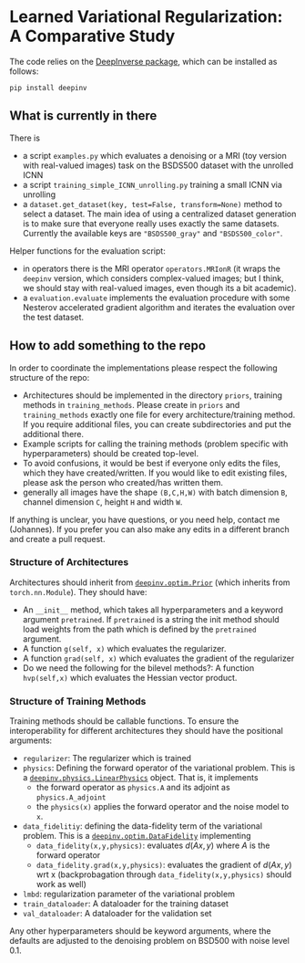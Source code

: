 # Learned Variational Regularization: A Comparative Study 

The code relies on the [DeepInverse package](https://deepinv.github.io), which can be installed as follows:

```
pip install deepinv
```

## What is currently in there

There is

- a script `examples.py` which evaluates a denoising or a MRI (toy version with real-valued images) task on the BSDS500 dataset with the unrolled ICNN
- a script `training_simple_ICNN_unrolling.py` training a small ICNN via unrolling
- a `dataset.get_dataset(key, test=False, transform=None)` method to select a dataset. The main idea of using a centralized dataset generation is to make sure that everyone really uses exactly the same datasets. Currently the available keys are `"BSDS500_gray"` and `"BSDS500_color"`.

Helper functions for the evaluation script:

- in operators there is the MRI operator `operators.MRIonR` (it wraps the `deepinv` version, which considers complex-valued images; but I think, we should stay with real-valued images, even though its a bit academic).
- a `evaluation.evaluate` implements the evaluation procedure with some Nesterov accelerated gradient algorithm and iterates the evaluation over the test dataset.

## How to add something to the repo

In order to coordinate the implementations please respect the following structure of the repo:

- Architectures should be implemented in the directory `priors`, training methods in `training_methods`. Please create in `priors` and `training_methods` exactly one file for every architecture/training method. If you require additional files, you can create subdirectories and put the additional there.
- Example scripts for calling the training methods (problem specific with hyperparameters) should be created top-level.
- To avoid confusions, it would be best if everyone only edits the files, which they have created/written. If you would like to edit existing files, please ask the person who created/has written them.
- generally all images have the shape `(B,C,H,W)` with batch dimension `B`, channel dimension `C`, height `H` and width `W`.

If anything is unclear, you have questions, or you need help, contact me (Johannes). If you prefer you can also make any edits in a different branch and create a pull request.

### Structure of Architectures

Architectures should inherit from [`deepinv.optim.Prior`](https://deepinv.github.io/deepinv/api/stubs/deepinv.optim.Prior.html) (which inherits from `torch.nn.Module`). They should have:

- An `__init__` method, which takes all hyperparameters and a keyword argument `pretrained`. If `pretrained` is a string the init method should load weights from the path which is defined by the `pretrained` argument.
- A function `g(self, x)` which evaluates the regularizer.
- A function `grad(self, x)` which evaluates the gradient of the regularizer
- Do we need the following for the bilevel methods?: A function `hvp(self,x)` which evaluates the Hessian vector product.

### Structure of Training Methods

Training methods should be callable functions. To ensure the interoperability for different architectures they should have the positional arguments:

- `regularizer`: The regularizer which is trained
- `physics`: Defining the forward operator of the variational problem. This is a [`deepinv.physics.LinearPhysics`](https://deepinv.github.io/deepinv/api/stubs/deepinv.physics.LinearPhysics.html) object. That is, it implements
    + the forward operator as `physics.A` and its adjoint as `physics.A_adjoint`
    + the `physics(x)` applies the forward operator and the noise model to `x`.
- `data_fidelitiy`: defining the data-fidelity term of the variational problem. This is a [`deepinv.optim.DataFidelity`](https://deepinv.github.io/deepinv/api/stubs/deepinv.optim.DataFidelity.html) implementing
    + `data_fidelity(x,y,physics)`: evaluates $d(Ax,y)$ where $A$ is the forward operator
    + `data_fidelity.grad(x,y,physics)`: evaluates the gradient of $d(Ax,y)$ wrt x (backprobagation through `data_fidelity(x,y,physics)` should work as well)
- `lmbd`: regularization parameter of the variational problem
- `train_dataloader`: A dataloader for the training dataset
- `val_dataloader`: A dataloader for the validation set

Any other hyperparameters should be keyword arguments, where the defaults are adjusted to the denoising problem on BSD500 with noise level 0.1.

